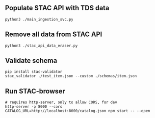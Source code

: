 
## Populate STAC API with TDS data

```
python3 ./main_ingestion_svc.py
```


## Remove all data from STAC API

```
python3 ./stac_api_data_eraser.py
```


## Validate schema

```
pip install stac-validator
stac_validator ./test_item.json --custom ./schemas/item.json 
```


## Run STAC-browser

```
# requires http-server, only to allow CORS, for dev
http-server -p 8000 --cors
CATALOG_URL=http://localhost:8000/catalog.json npm start -- --open
```